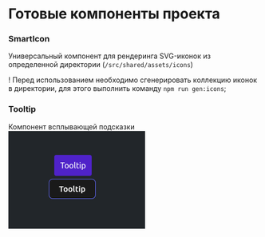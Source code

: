 # Готовые компоненты проекта

### SmartIcon
Универсальный компонент для рендеринга SVG-иконок из определенной директории (`/src/shared/assets/icons`)

! Перед использованием необходимо сгенерировать коллекцию иконок в директории,
для этого выполнить команду `npm run gen:icons`;

### Tooltip
Компонент всплывающей подсказки
<br/>
![img.png](assets/tooltip/img.png)

### 